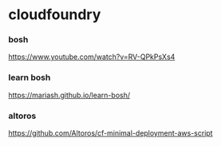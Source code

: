 # cloudfoundry

### bosh
https://www.youtube.com/watch?v=RV-QPkPsXs4<br>

### learn bosh
https://mariash.github.io/learn-bosh/

### altoros
https://github.com/Altoros/cf-minimal-deployment-aws-script
